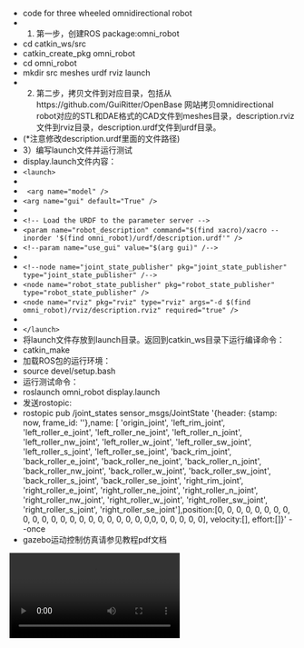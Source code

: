 - code for three wheeled omnidirectional robot
- 1) 第一步，创建ROS package:omni_robot
-    cd catkin_ws/src
-    catkin_create_pkg omni_robot
-    cd omni_robot
-    mkdir src meshes urdf rviz launch
- 2) 第二步，拷贝文件到对应目录，包括从https://github.com/GuiRitter/OpenBase 网站拷贝omnidirectional robot对应的STL和DAE格式的CAD文件到meshes目录，description.rviz文件到rviz目录，description.urdf文件到urdf目录。
-   (*注意修改description.urdf里面的文件路径)
- 3）编写launch文件并运行测试
-    display.launch文件内容：
- `<launch>`
-
-  ` <arg name="model" />`
-   `<arg name="gui" default="True" />`
- 
-   `<!-- Load the URDF to the parameter server -->`
-   `<param name="robot_description" command="$(find xacro)/xacro --inorder '$(find omni_robot)/urdf/description.urdf'" />`
-   `<!--param name="use_gui" value="$(arg gui)" /-->`
- 
-   `<!--node name="joint_state_publisher" pkg="joint_state_publisher" type="joint_state_publisher" /-->`
-   `<node name="robot_state_publisher" pkg="robot_state_publisher" type="robot_state_publisher" />`
-   `<node name="rviz" pkg="rviz" type="rviz" args="-d $(find omni_robot)/rviz/description.rviz" required="true" />`
- 
- `</launch>`
-   将launch文件存放到launch目录。返回到catkin_ws目录下运行编译命令：
-   catkin_make
-   加载ROS包的运行环境：
-   source devel/setup.bash
-   运行测试命令：
-   roslaunch omni_robot display.launch
-   发送rostopic:
-   rostopic pub /joint_states sensor_msgs/JointState '{header: {stamp: now, frame_id: ''},name: [ 'origin_joint', 'left_rim_joint', 'left_roller_e_joint', 'left_roller_ne_joint', 'left_roller_n_joint', 'left_roller_nw_joint', 'left_roller_w_joint', 'left_roller_sw_joint', 'left_roller_s_joint', 'left_roller_se_joint', 'back_rim_joint', 'back_roller_e_joint', 'back_roller_ne_joint',  'back_roller_n_joint', 'back_roller_nw_joint', 'back_roller_w_joint', 'back_roller_sw_joint', 'back_roller_s_joint', 'back_roller_se_joint', 'right_rim_joint', 'right_roller_e_joint', 'right_roller_ne_joint', 'right_roller_n_joint', 'right_roller_nw_joint', 'right_roller_w_joint', 'right_roller_sw_joint', 'right_roller_s_joint', 'right_roller_se_joint'],position:[0, 0, 0, 0, 0, 0, 0, 0, 0, 0, 0, 0, 0, 0, 0, 0, 0, 0, 0, 0, 0, 0,0, 0, 0, 0, 0, 0], velocity:[], effort:[]}' --once
-   gazebo运动控制仿真请参见教程pdf文档
<video src="https://github.com/mhuasong/Basics-of-Robotics-Theory-and-Technology/tree/main/ch3/omni_robot/video/simple_cmd.mp4" controls="controls" style="max-width: 730px;">
</video>
